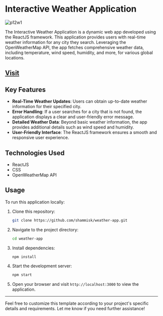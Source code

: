 
# Interactive Weather Application


![p12w1](https://github.com/shammisk/weather-app/assets/99946678/ccb3f89d-5349-4d1c-8a86-907918a80af5)


The Interactive Weather Application is a dynamic web app developed using the ReactJS framework. This application provides users with real-time weather information for any city they search. Leveraging the OpenWeatherMap API, the app fetches comprehensive weather data, including temperature, wind speed, humidity, and more, for various global locations.

## [Visit](https://shammisk.github.io/weather-app/)

## Key Features

- **Real-Time Weather Updates**: Users can obtain up-to-date weather information for their specified city.
- **Error Handling**: If a user searches for a city that is not found, the application displays a clear and user-friendly error message.
- **Detailed Weather Data**: Beyond basic weather information, the app provides additional details such as wind speed and humidity.
- **User-Friendly Interface**: The ReactJS framework ensures a smooth and responsive user experience.

## Technologies Used

- ReactJS
- CSS
- OpenWeatherMap API

## Usage

To run this application locally:

1. Clone this repository:

   ```bash
   git clone https://github.com/shammisk/weather-app.git
   ```

2. Navigate to the project directory:

   ```bash
   cd weather-app
   ```

3. Install dependencies:

   ```bash
   npm install
   ```

4. Start the development server:

   ```bash
   npm start
   ```

5. Open your browser and visit `http://localhost:3000` to view the application.



---

Feel free to customize this template according to your project's specific details and requirements. Let me know if you need further assistance!
